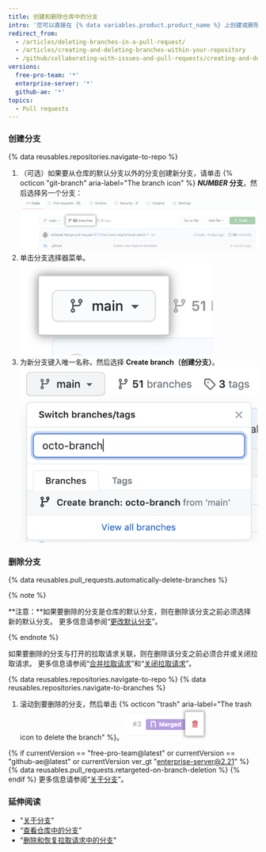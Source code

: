 ```yaml
---
title: 创建和删除仓库中的分支
intro: '您可以直接在 {% data variables.product.product_name %} 上创建或删除分支。'
redirect_from:
  - /articles/deleting-branches-in-a-pull-request/
  - /articles/creating-and-deleting-branches-within-your-repository
  - /github/collaborating-with-issues-and-pull-requests/creating-and-deleting-branches-within-your-repository
versions:
  free-pro-team: '*'
  enterprise-server: '*'
  github-ae: '*'
topics:
  - Pull requests
---
```

### 创建分支

{% data reusables.repositories.navigate-to-repo %}

1. （可选）如果要从仓库的默认分支以外的分支创建新分支，请单击 {% octicon "git-branch" aria-label="The branch icon" %} **<em>NUMBER</em> 分支**，然后选择另一个分支： ![概述页面上的分支链接](/assets/images/help/branches/branches-link.png)
1. 单击分支选择器菜单。 ![分支选择器菜单](/assets/images/help/branch/branch-selection-dropdown.png)
1. 为新分支键入唯一名称，然后选择 **Create branch（创建分支）**。 ![分支创建文本框](/assets/images/help/branch/branch-creation-text-box.png)

### 删除分支

{% data reusables.pull_requests.automatically-delete-branches %}

{% note %}

**注意：**如果要删除的分支是仓库的默认分支，则在删除该分支之前必须选择新的默认分支。 更多信息请参阅“[更改默认分支](/github/administering-a-repository/changing-the-default-branch)”。

{% endnote %}

如果要删除的分支与打开的拉取请求关联，则在删除该分支之前必须合并或关闭拉取请求。 更多信息请参阅“[合并拉取请求](/github/collaborating-with-issues-and-pull-requests/merging-a-pull-request)”和“[关闭拉取请求](/github/collaborating-with-issues-and-pull-requests/closing-a-pull-request)”。

{% data reusables.repositories.navigate-to-repo %}
{% data reusables.repositories.navigate-to-branches %}
1. 滚动到要删除的分支，然后单击 {% octicon "trash" aria-label="The trash icon to delete the branch" %}。 ![删除分支](/assets/images/help/branches/branches-delete.png)

{% if currentVersion == "free-pro-team@latest" or currentVersion == "github-ae@latest" or currentVersion ver_gt "enterprise-server@2.21" %}
{% data reusables.pull_requests.retargeted-on-branch-deletion %}
{% endif %}
更多信息请参阅“[关于分支](/github/collaborating-with-issues-and-pull-requests/about-branches#working-with-branches)”。

### 延伸阅读

- "[关于分支](/github/collaborating-with-issues-and-pull-requests/about-branches)"
- “[查看仓库中的分支](/github/administering-a-repository/viewing-branches-in-your-repository)”
- "[删除和恢复拉取请求中的分支](/github/administering-a-repository/deleting-and-restoring-branches-in-a-pull-request)"
